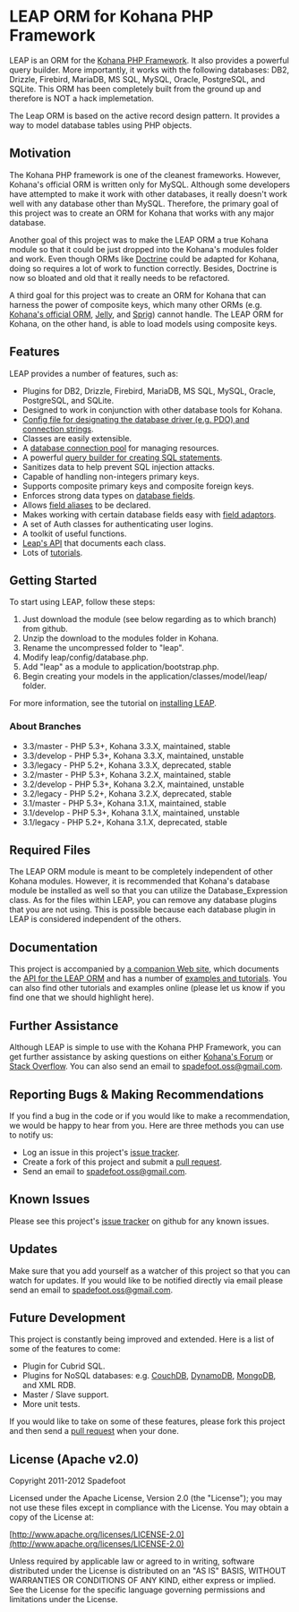 # LEAP ORM for Kohana PHP Framework

LEAP is an ORM for the [Kohana PHP Framework](http://kohanaframework.org).  It also provides a powerful query builder.  More importantly, it
works with the following databases: DB2, Drizzle, Firebird, MariaDB, MS SQL, MySQL, Oracle, PostgreSQL, and SQLite.  This ORM has been completely built
from the ground up and therefore is NOT a hack implemetation.

The Leap ORM is based on the active record design pattern.  It provides a way to model database tables using PHP objects.

## Motivation

The Kohana PHP framework is one of the cleanest frameworks.  However, Kohana's official ORM is written only for MySQL.  Although some developers
have attempted to make it work with other databases, it really doesn't work well with any database other than MySQL.  Therefore, the primary goal
of this project was to create an ORM for Kohana that works with any major database.

Another goal of this project was to make the LEAP ORM a true Kohana module so that it could be just dropped into the Kohana's modules folder and
work.  Even though ORMs like [Doctrine](http://www.doctrine-project.org/projects/orm) could be adapted for Kohana, doing so requires a lot of work
to function correctly.  Besides, Doctrine is now so bloated and old that it really needs to be refactored.

A third goal for this project was to create an ORM for Kohana that can harness the power of composite keys, which many other ORMs (e.g. [Kohana's
official ORM](https://github.com/kohana/orm), [Jelly](https://github.com/creatoro/jelly), and [Sprig](https://github.com/sittercity/sprig/)) cannot
handle.  The LEAP ORM for Kohana, on the other hand, is able to load models using composite keys.

## Features

LEAP provides a number of features, such as:

* Plugins for DB2, Drizzle, Firebird, MariaDB, MS SQL, MySQL, Oracle, PostgreSQL, and SQLite.
* Designed to work in conjunction with other database tools for Kohana.
* [Config file for designating the database driver (e.g. PDO) and connection strings](http://orm.spadefootcode.com/tutorials/setting-up-a-database-connection/).
* Classes are easily extensible.
* A [database connection pool](http://orm.spadefootcode.com/tutorials/establishing-a-database-connection/) for managing resources.
* A powerful [query builder for creating SQL statements](http://orm.spadefootcode.com/tutorials/building-sql-statements/).
* Sanitizes data to help prevent SQL injection attacks.
* Capable of handling non-integers primary keys.
* Supports composite primary keys and composite foreign keys.
* Enforces strong data types on [database fields](http://orm.spadefootcode.com/tutorials/mapping-a-model/#fields).
* Allows [field aliases](http://orm.spadefootcode.com/tutorials/mapping-a-model/#aliases) to be declared.
* Makes working with certain database fields easy with [field adaptors](http://orm.spadefootcode.com/tutorials/mapping-a-model/#adaptors).
* A set of Auth classes for authenticating user logins.
* A toolkit of useful functions.
* [Leap's API](http://orm.spadefootcode.com/api/annotated.html) that documents each class.
* Lots of [tutorials](http://orm.spadefootcode.com/tutorials/index/).

## Getting Started

To start using LEAP, follow these steps:

1. Just download the module (see below regarding as to which branch) from github.
2. Unzip the download to the modules folder in Kohana.
3. Rename the uncompressed folder to "leap".
4. Modify leap/config/database.php.
5. Add "leap" as a module to application/bootstrap.php.
6. Begin creating your models in the application/classes/model/leap/ folder.

For more information, see the tutorial on [installing LEAP](http://orm.spadefootcode.com/tutorials/installing-leap/).

### About Branches

* 3.3/master  - PHP 5.3+, Kohana 3.3.X, maintained, stable
* 3.3/develop - PHP 5.3+, Kohana 3.3.X, maintained, unstable
* 3.3/legacy  - PHP 5.2+, Kohana 3.3.X, deprecated, stable
* 3.2/master  - PHP 5.3+, Kohana 3.2.X, maintained, stable
* 3.2/develop - PHP 5.3+, Kohana 3.2.X, maintained, unstable
* 3.2/legacy  - PHP 5.2+, Kohana 3.2.X, deprecated, stable
* 3.1/master  - PHP 5.3+, Kohana 3.1.X, maintained, stable
* 3.1/develop - PHP 5.3+, Kohana 3.1.X, maintained, unstable
* 3.1/legacy  - PHP 5.2+, Kohana 3.1.X, deprecated, stable

## Required Files

The LEAP ORM module is meant to be completely independent of other Kohana modules.  However, it is recommended that Kohana's database module be
installed as well so that you can utilize the Database_Expression class.  As for the files within LEAP, you can remove any database plugins that
you are not using.  This is possible because each database plugin in LEAP is considered independent of the others.

## Documentation

This project is accompanied by [a companion Web site](http://orm.spadefootcode.com), which documents the [API for the LEAP ORM](http://orm.spadefootcode.com/api/annotated.html)
and has a number of [examples and tutorials](http://orm.spadefootcode.com/tutorials/index/). You can also find other tutorials and examples
online (please let us know if you find one that we should highlight here).

## Further Assistance

Although LEAP is simple to use with the Kohana PHP Framework, you can get further assistance by asking questions on either [Kohana's Forum](http://forum.kohanaframework.org/)
or [Stack Overflow](http://stackoverlow.com). You can also send an email to spadefoot.oss@gmail.com.

## Reporting Bugs & Making Recommendations

If you find a bug in the code or if you would like to make a recommendation, we would be happy to hear from you.  Here are three methods
you can use to notify us:

* Log an issue in this project's [issue tracker](https://github.com/spadefoot/kohana-orm-leap/issues?sort=comments&direction=desc&state=open).
* Create a fork of this project and submit a [pull request](http://help.github.com/send-pull-requests/).
* Send an email to spadefoot.oss@gmail.com.

## Known Issues

Please see this project's [issue tracker](https://github.com/spadefoot/kohana-orm-leap/issues?sort=comments&direction=desc&state=open) on github for any known issues.

## Updates

Make sure that you add yourself as a watcher of this project so that you can watch for updates.  If you would like to be notified directly
via email please send an email to spadefoot.oss@gmail.com.

## Future Development

This project is constantly being improved and extended.  Here is a list of some of the features to come:

* Plugin for Cubrid SQL.
* Plugins for NoSQL databases: e.g. [CouchDB](http://couchdb.apache.org/), [DynamoDB](http://aws.amazon.com/dynamodb/), [MongoDB](http://www.mongodb.org/), and XML RDB.
* Master / Slave support.
* More unit tests.

If you would like to take on some of these features, please fork this project and then send a [pull request](http://help.github.com/send-pull-requests/)
when your done.

## License (Apache v2.0)

Copyright 2011-2012 Spadefoot

Licensed under the Apache License, Version 2.0 (the "License"); you may not use these files except in compliance with the License. You may obtain
a copy of the License at:

[http://www.apache.org/licenses/LICENSE-2.0](http://www.apache.org/licenses/LICENSE-2.0)

Unless required by applicable law or agreed to in writing, software distributed under the License is distributed on an "AS IS" BASIS, WITHOUT
WARRANTIES OR CONDITIONS OF ANY KIND, either express or implied. See the License for the specific language governing permissions and limitations
under the License.
